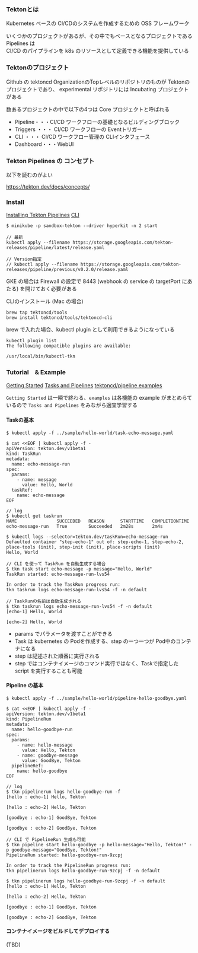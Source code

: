 ### Tektonとは

Kubernetes ベースの CI/CDのシステムを作成するための OSS フレームワーク

いくつかのプロジェクトがあるが、その中でもベースとなるプロジェクトである Pipelines は  
CI/CD のパイプラインを k8s のリソースとして定義できる機能を提供している

### Tektonのプロジェクト

Github の tektoncd OrganizationのTopレベルのリポジトリのものが Tektonのプロジェクトであり、
experimental リポジトリには Incubating プロジェクトがある

数あるプロジェクトの中で以下の4つは Core プロジェクトと呼ばれる
* Pipeline・・・CI/CD ワークフローの基礎となるビルディングブロック
* Triggers ・・・ CI/CD ワークフローの Eventトリガー
* CLI ・・・ CI/CD ワークフロー管理の CLIインタフェース
* Dashboard・・・WebUI

### Tekton Pipelines の コンセプト


以下を読むのがよい

https://tekton.dev/docs/concepts/


### Install

[Installing Tekton Pipelines](https://tekton.dev/docs/pipelines/install/)
[CLI](https://tekton.dev/docs/cli/)

```
$ minikube -p sandbox-tekton --driver hyperkit -n 2 start

// 最新
kubectl apply --filename https://storage.googleapis.com/tekton-releases/pipeline/latest/release.yaml

// Version指定
// kubectl apply --filename https://storage.googleapis.com/tekton-releases/pipeline/previous/v0.2.0/release.yaml
```

GKE の場合は Firewall の設定で 8443 (webhook の service の targetPort にあたる) を開けておく必要がある

CLIのインストール (Mac の場合)
```
brew tap tektoncd/tools
brew install tektoncd/tools/tektoncd-cli
```
brew で入れた場合、kubectl plugin として利用できるようになっている

```
kubectl plugin list                  
The following compatible plugins are available:

/usr/local/bin/kubectl-tkn
```


### Tutorial　& Example

[Getting Started](https://tekton.dev/docs/getting-started/)
[Tasks and Pipelines](https://tekton.dev/docs/pipelines/)
[tektoncd/pipeline examples](https://github.com/tektoncd/pipeline/tree/main/examples)

`Getting Started` は一瞬で終わる、`examples` は各機能の example がまとめらているので
`Tasks and Pipelines` をみながら適宜学習する


#### Taskの基本
```
$ kubectl apply -f ../sample/hello-world/task-echo-message.yaml

$ cat <<EOF | kubectl apply -f -
apiVersion: tekton.dev/v1beta1
kind: TaskRun
metadata:
  name: echo-message-run
spec:
  params:
    - name: message
      value: Hello, World
  taskRef:
    name: echo-message
EOF

// log
$ kubectl get taskrun
NAME               SUCCEEDED   REASON      STARTTIME   COMPLETIONTIME
echo-message-run   True        Succeeded   2m28s       2m4s

$ kubectl logs --selector=tekton.dev/taskRun=echo-message-run
Defaulted container "step-echo-1" out of: step-echo-1, step-echo-2, place-tools (init), step-init (init), place-scripts (init)
Hello, World

// CLI を使って TaskRun を自動生成する場合
$ tkn task start echo-message -p message="Hello, World"
TaskRun started: echo-message-run-lvs54

In order to track the TaskRun progress run:
tkn taskrun logs echo-message-run-lvs54 -f -n default

// TaskRunの名前は自動生成される
$ tkn taskrun logs echo-message-run-lvs54 -f -n default
[echo-1] Hello, World

[echo-2] Hello, World
```
* params でパラメータを渡すことができる
* Task は kubernetes の Podを作成する、step の一つ一つが Pod中のコンテナになる
* step は記述された順番に実行される
* step ではコンテナイメージのコマンド実行ではなく、Taskで指定した script を実行することも可能

#### Pipeline の基本

```
$ kubectl apply -f ../sample/hello-world/pipeline-hello-goodbye.yaml

$ cat <<EOF | kubectl apply -f -
apiVersion: tekton.dev/v1beta1
kind: PipelineRun
metadata:
  name: hello-goodbye-run
spec:
  params:
    - name: hello-message
      value: Hello, Tekton
    - name: goodbye-message
      value: GoodBye, Tekton
  pipelineRef:
    name: hello-goodbye
EOF

// log
$ tkn pipelinerun logs hello-goodbye-run -f
[hello : echo-1] Hello, Tekton

[hello : echo-2] Hello, Tekton

[goodbye : echo-1] GoodBye, Tekton

[goodbye : echo-2] GoodBye, Tekton

// CLI で PipelineRun 生成も可能
$ tkn pipeline start hello-goodbye -p hello-message="Hello, Tekton!" -p goodbye-message="GoodBye, Tekton!"
PipelineRun started: hello-goodbye-run-9zcpj

In order to track the PipelineRun progress run:
tkn pipelinerun logs hello-goodbye-run-9zcpj -f -n default

$ tkn pipelinerun logs hello-goodbye-run-9zcpj -f -n default
[hello : echo-1] Hello, Tekton

[hello : echo-2] Hello, Tekton

[goodbye : echo-1] GoodBye, Tekton

[goodbye : echo-2] GoodBye, Tekton
```

#### コンテナイメージをビルドしてデプロイする

(TBD)

